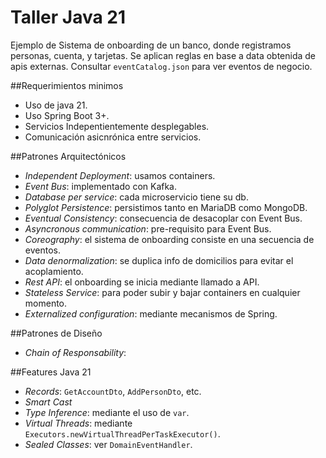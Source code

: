 # Taller Java 21
Ejemplo de Sistema de onboarding de un banco, donde registramos personas, cuenta, y tarjetas.
Se aplican reglas en base a data obtenida de apis externas.
Consultar `eventCatalog.json` para ver eventos de negocio.

##Requerimientos minimos
- Uso de java 21.
- Uso Spring Boot 3+.
- Servicios Indepentientemente desplegables.
- Comunicación asicnrónica entre servicios.

##Patrones Arquitectónicos
- *Independent Deployment*: usamos containers.
- *Event Bus*: implementado con Kafka.
- *Database per service*: cada microservicio tiene su db.
- *Polyglot Persistence*: persistimos tanto en MariaDB como MongoDB.
- *Eventual Consistency*: consecuencia de desacoplar con Event Bus.
- *Asyncronous communication*: pre-requisito para Event Bus.
- *Coreography*: el sistema de onboarding consiste en una secuencia de eventos.
- *Data denormalization*: se duplica info de domicilios para evitar el acoplamiento.
- *Rest API*: el onboarding se inicia mediante llamado a API.
- *Stateless Service*: para poder subir y bajar containers en cualquier momento.
- *Externalized configuration*: mediante mecanismos de Spring.

##Patrones de Diseño
- *Chain of Responsability*:

##Features Java 21
- *Records*: `GetAccountDto`, `AddPersonDto`, etc.
- *Smart Cast*
- *Type Inference*: mediante el uso de `var`.
- *Virtual Threads*: mediante `Executors.newVirtualThreadPerTaskExecutor()`.
- *Sealed Classes*: ver `DomainEventHandler`.
